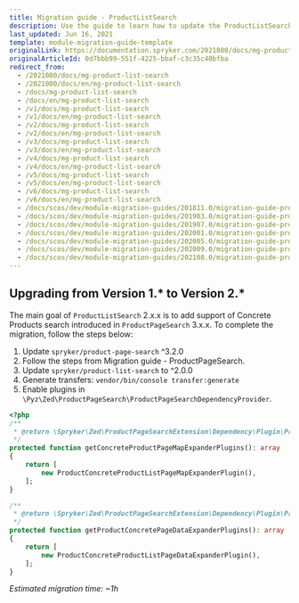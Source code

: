 ```yaml
---
title: Migration guide - ProductListSearch
description: Use the guide to learn how to update the ProductListSearch module to a newer version.
last_updated: Jun 16, 2021
template: module-migration-guide-template
originalLink: https://documentation.spryker.com/2021080/docs/mg-product-list-search
originalArticleId: 0d7bbb99-551f-4225-bbaf-c3c35c40bfba
redirect_from:
  - /2021080/docs/mg-product-list-search
  - /2021080/docs/en/mg-product-list-search
  - /docs/mg-product-list-search
  - /docs/en/mg-product-list-search
  - /v1/docs/mg-product-list-search
  - /v1/docs/en/mg-product-list-search
  - /v2/docs/mg-product-list-search
  - /v2/docs/en/mg-product-list-search
  - /v3/docs/mg-product-list-search
  - /v3/docs/en/mg-product-list-search
  - /v4/docs/mg-product-list-search
  - /v4/docs/en/mg-product-list-search
  - /v5/docs/mg-product-list-search
  - /v5/docs/en/mg-product-list-search
  - /v6/docs/mg-product-list-search
  - /v6/docs/en/mg-product-list-search
  - /docs/scos/dev/module-migration-guides/201811.0/migration-guide-productlistsearch.html
  - /docs/scos/dev/module-migration-guides/201903.0/migration-guide-productlistsearch.html
  - /docs/scos/dev/module-migration-guides/201907.0/migration-guide-productlistsearch.html
  - /docs/scos/dev/module-migration-guides/202001.0/migration-guide-productlistsearch.html
  - /docs/scos/dev/module-migration-guides/202005.0/migration-guide-productlistsearch.html
  - /docs/scos/dev/module-migration-guides/202009.0/migration-guide-productlistsearch.html
  - /docs/scos/dev/module-migration-guides/202108.0/migration-guide-productlistsearch.html
---
```


## Upgrading from Version 1.* to Version 2.*

The main goal of `ProductListSearch` 2.x.x is to add support of Concrete Products search introduced in `ProductPageSearch` 3.x.x.
To complete the migration, follow the steps below:

1. Update `spryker/product-page-search` ^3.2.0
2. Follow the steps from Migration guide - ProductPageSearch.
3. Update `spryker/product-list-search` to ^2.0.0
4. Generate transfers:
`vendor/bin/console transfer:generate`
5. Enable plugins in `\Pyz\Zed\ProductPageSearch\ProductPageSearchDependencyProvider`.

```php
<?php
/**
 * @return \Spryker\Zed\ProductPageSearchExtension\Dependency\Plugin\ProductConcretePageMapExpanderPluginInterface[]
 */
protected function getConcreteProductPageMapExpanderPlugins(): array
{
	return [
		new ProductConcreteProductListPageMapExpanderPlugin(),
	];
}

/**
 * @return \Spryker\Zed\ProductPageSearchExtension\Dependency\Plugin\ProductConcretePageDataExpanderPluginInterface[]
 */
protected function getProductConcretePageDataExpanderPlugins(): array
{
	return [
		new ProductConcreteProductListPageDataExpanderPlugin(),
	];
}
```

_Estimated migration time: ~1h_

<!-- Last review date: Mar 13, 2019 by Stanislav Matveyev, Oksana Karasyova -->
